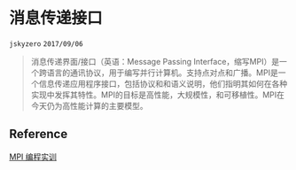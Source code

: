 # 消息传递接口
`jskyzero` `2017/09/06`

> 消息传递界面/接口（英语：Message Passing Interface，缩写MPI）是一个跨语言的通讯协议，用于编写并行计算机。支持点对点和广播。MPI是一个信息传递应用程序接口，包括协议和和语义说明，他们指明其如何在各种实现中发挥其特性。MPI的目标是高性能，大规模性，和可移植性。MPI在今天仍为高性能计算的主要模型。

## Reference

[MPI 编程实训](http://www.easyhpc.org/lab/detail/5/)